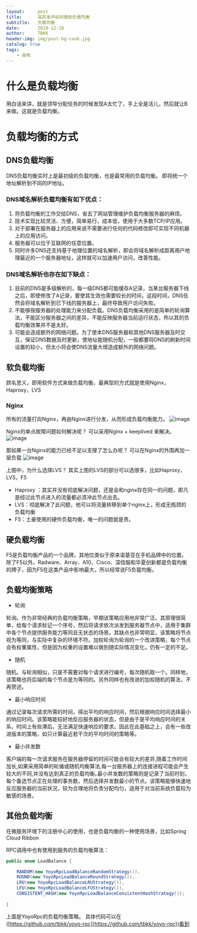 ```yaml
---
layout:     post
title:      高并发中如何做到负载均衡
subtitle:   负载均衡
date:       2019-12-10
author:     TBKK
header-img: img/post-bg-cook.jpg
catalog: true
tags:
    - 架构
---
```



# 什么是负载均衡

用白话来讲，就是领导分配任务的时候发现A太忙了，手上全是活儿，然后就让B来做。这就是负载均衡。

# 负载均衡的方式

## DNS负载均衡

DNS负载均衡实时上是最初级的负载均衡，也是最常用的负载均衡。
即将统一个地址解析到不同的IP地址。
### DNS域名解析负载均衡有如下优点：
1. 将负载均衡的工作交给DNS，省去了网站管理维护负载均衡服务器的麻烦。
2. 技术实现比较灵活、方便，简单易行，成本低，使用于大多数TCP/IP应用。
3. 对于部署在服务器上的应用来说不需要进行任何的代码修改即可实现不同机器上的应用访问。
3. 服务器可以位于互联网的任意位置。
4. 同时许多DNS还支持基于地理位置的域名解析，即会将域名解析成距离用户地理最近的一个服务器地址，这样就可以加速用户访问，改善性能。
### DNS域名解析也存在如下缺点：
1. 目前的DNS是多级解析的，每一级DNS都可能缓存A记录，当某台服务器下线之后，即使修改了A记录，要使其生效也需要较长的时间，这段时间，DNS任然会将域名解析到已下线的服务器上，最终导致用户访问失败。
2. 不能够按服务器的处理能力来分配负载。DNS负载均衡采用的是简单的轮询算法，不能区分服务器之间的差异，不能反映服务器当前运行状态，所以其的负载均衡效果并不是太好。
3. 可能会造成额外的网络问题。为了使本DNS服务器和其他DNS服务器及时交互，保证DNS数据及时更新，使地址能随机分配，一般都要将DNS的刷新时间设置的较小，但太小将会使DNS流量大增造成额外的网络问题。
    
## 软负载均衡
顾名思义，即用软件方式来做负载均衡，最典型的方式就是使用Nginx，Haproxy，LVS
### Nginx
    
所有的流量打向Nginx，再由Nginx进行分发，从而形成负载均衡能力。
![image](http://www.qinxinfeng.com/img/others/nginx1.jpg)

Nginx的单点故障问题如何解决呢？
可以采用Nginx + keeplived 来解决。
![image](http://www.qinxinfeng.com/img/others/nginx-2.jpg)

那如果一台Nginx的能力已经不足以支撑了怎么办呢？
可以在Nginx的外围再加一层负载
![image](http://www.qinxinfeng.com/img/others/nginx-3.jpg)

上图中，为什么选择LVS？
其实上图的LVS的部分可以选很多，比如Haproxy，LVS，F5

* Haproxy ：其实并没有彻底解决问题，还是会和nginx存在同一的问题，即凡是经过此节点进入的流量都必须冲此节点出去。
* LVS：彻底解决了此问题，他可以将流量转移到单个nginx上，形成无瓶颈的负载均衡
* F5：土豪使用的硬件负载均衡，唯一的问题就是贵。

## 硬负载均衡

F5是负载均衡产品的一个品牌，其地位类似于原来诺基亚在手机品牌中的位置。除了F5以外，Radware、Array、A10、Cisco、深信服和华夏创新都是负载均衡的牌子，因为F5在这类产品中影响最大，所以经常说F5负载均衡。

## 负载均衡策略

* 轮询

轮询。作为非常经典的负载均衡策略，早期该策略应用地非常广泛。其原理很简单，给每个请求标记一个序号，然后将请求依次派发到服务器节点中，适用于集群中各个节点提供服务能力等同且无状态的场景。其缺点也非常明显，该策略将节点视为等同，与实际中复杂的环境不符。加权轮询为轮询的一个改进策略，每个节点会有权重属性，但是因为权重的设置难以做到随实际情况变化，仍有一定的不足。
* 随机

随机。与轮询相似，只是不需要对每个请求进行编号，每次随机取一个。同样地，该策略也将后端的每个节点是为等同的。另外同样也有改进的加权随机的算法，不再赘述。
* 最小响应时间

通过记录每次请求所需的时间，得出平均的响应时间，然后根据响应时间选择最小的响应时间。该策略能较好地反应服务器的状态，但是由于是平均响应时间的关系，时间上有些滞后，无法满足快速响应的要求。因此在此基础之上，会有一些改进版本的策略，如只计算最近若干次的平均时间的策略等。
* 最小并发数

客户端的每一次请求服务在服务器停留的时间可能会有较大的差异,随着工作时间加长,如果采用简单的轮循或随机均衡算法,每一台服务器上的连接进程可能会产生较大的不同,并没有达到真正的负载均衡｡最小并发数的策略则是记录了当前时刻，每个备选节点正在处理的事务数，然后选择并发数最小的节点。该策略能够快速地反应服务器的当前状况，较为合理地将负责分配均匀，适用于对当前系统负载较为敏感的场景。


## 其他负载均衡

在微服务环境下的注册中心的使用，也是负载均衡的一种使用场景，比如Spring Cloud Ribbon

RPC调用中也有使用到服务的负载均衡算法：

``` java
public enum LoadBalance {

    RANDOM(new YoyoRpcLoadBalanceRandomStrategy()),
    ROUND(new YoyoRpcLoadBalanceRoundStrategy()),
    LRU(new YoyoRpcLoadBalanceLRUStrategy()),
    LFU(new YoyoRpcLoadBalanceLFUStrategy()),
    CONSISTENT_HASH(new YoyoRpcLoadBalanceConsistentHashStrategy());
    
}
``` 

上面是YoyoRpc的负载均衡策略。
具体代码可以在([https://github.com/tbkk/yoyo-rpc](https://github.com/tbkk/yoyo-rpc))看到





